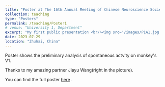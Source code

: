 ```yaml
---
title: "Poster at The 16th Annual Meeting of Chinese Neuroscience Society"
collection: teaching
type: "Posters"
permalink: /teaching/Poster1
# venue: "University 1, Department"
excerpt: "My first public presentation <br/><img src='/images/P1A1.jpg'>"
date: 2023-07-29
location: "Zhuhai, China"
---
```


Poster shows the preliminary analysis of spontaneous actvity on monkey's V1.     

Thanks to my amazing partner Jiayu Wang(right in the picture).   

You can find the full poster [here](/files/Poster1.jpeg) .


<!-- Heading 1
======

Heading 2
======

Heading 3
====== -->